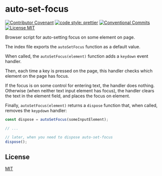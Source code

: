 # auto-set-focus

[![Contributor Covenant][contributor-covenant-image]](CODE_OF_CONDUCT.md)
[![code style: prettier][prettier-image]](https://github.com/prettier/prettier)
[![Conventional Commits][conventional-commits-image]](https://conventionalcommits.org)
[![License MIT][license-image]](LICENSE)

Browser script for auto-setting focus on some element on page.

The index file exports the `autoSetFocus` function as a default value.

When called, the `autoSetFocus(element)` function adds a `keydown` event handler.

Then, each time a key is pressed on the page, this handler checks which element
on the page has focus.

If the focus is on some control for entering text, the handler does nothing.
Otherwise (when neither text input element has focus),
the handler clears the text in the element field, and places the focus on element.

Finally, `autoSetFocus(element)` returns a `dispose` function that, when called,
removes the `keypdown` handler:

```js
const dispose = autoSetFocus(someInputElement);

// ...

// later, when you need to dispose auto-set-focus
dispose();
```

## License

[MIT](LICENSE)

[contributor-covenant-image]: https://img.shields.io/badge/Contributor%20Covenant-v2.0%20adopted-ff69b4.svg 'Contributor Covenant'
[conventional-commits-image]: https://img.shields.io/badge/Conventional%20Commits-1.0.0-yellow.svg
[license-image]: https://img.shields.io/badge/license-MIT-blue.svg 'The MIT License'
[prettier-image]: https://img.shields.io/badge/code_style-prettier-ff69b4.svg 'Prettier code style'
